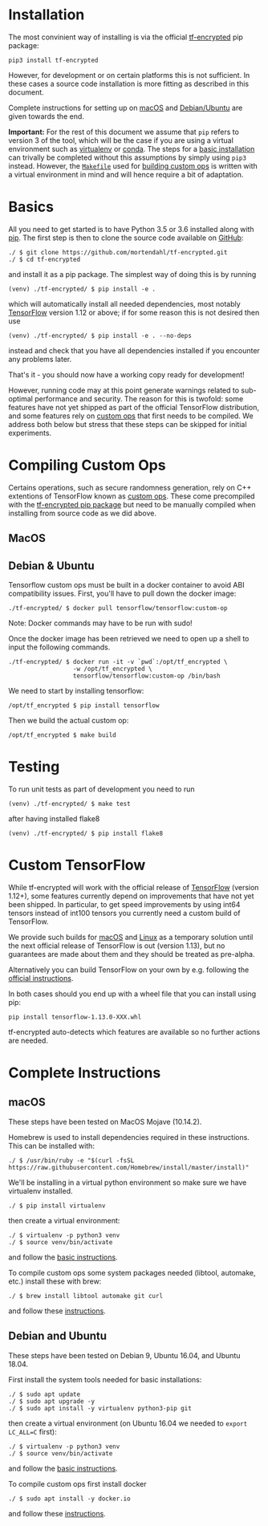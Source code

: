 # Installation

The most convinient way of installing is via the official [tf-encrypted](https://pypi.org/project/tf-encrypted/) pip package:

```
pip3 install tf-encrypted
```

However, for development or on certain platforms this is not sufficient. In these cases a source code installation is more fitting as described in this document.

Complete instructions for setting up on [macOS](#macos) and [Debian/Ubuntu](#debian-ubuntu) are given towards the end.

**Important:** For the rest of this document we assume that `pip` refers to version 3 of the tool, which will be the case if you are using a virtual environment such as [virtualenv](https://virtualenv.pypa.io/) or [conda](https://conda.io/). The steps for a [basic installation](#basics) can trivally be completed without this assumptions by simply using `pip3` instead. However, the [`Makefile`](./Makefile) used for [building custom ops](#custom-ops) is written with a virtual environment in mind and will hence require a bit of adaptation.

# Basics

All you need to get started is to have Python 3.5 or 3.6 installed along with [pip](https://pypi.org/project/pip/). The first step is then to clone the source code available on [GitHub](https://github.com/mortendahl/tf-encrypted):

```
./ $ git clone https://github.com/mortendahl/tf-encrypted.git
./ $ cd tf-encrypted
```

and install it as a pip package. The simplest way of doing this is by running

```
(venv) ./tf-encrypted/ $ pip install -e .
```

which will automatically install all needed dependencies, most notably [TensorFlow](https://www.tensorflow.org/install/) version 1.12 or above; if for some reason this is not desired then use

```
(venv) ./tf-encrypted/ $ pip install -e . --no-deps
```

instead and check that you have all dependencies installed if you encounter any problems later.

That's it - you should now have a working copy ready for development!

However, running code may at this point generate warnings related to sub-optimal performance and security. The reason for this is twofold: some features have not yet shipped as part of the official TensorFlow distribution, and some features rely on [custom ops](https://www.tensorflow.org/guide/extend/op) that first needs to be compiled. We address both below but stress that these steps can be skipped for initial experiments.

# Compiling Custom Ops

Certains operations, such as secure randomness generation, rely on C++ extentions of TensorFlow known as [custom ops](https://www.tensorflow.org/guide/extend/op). These come precompiled with the [tf-encrypted pip package](https://pypi.org/project/tf-encrypted/) but need to be manually compiled when installing from source code as we did above.

## MacOS

## Debian & Ubuntu

Tensorflow custom ops must be built in a docker container to avoid ABI compatibility issues. First, you'll have to pull down the docker image:

```
./tf-encrypted/ $ docker pull tensorflow/tensorflow:custom-op
```

Note: Docker commands may have to be run with sudo!

Once the docker image has been retrieved we need to open up a shell to input the following commands.

```
./tf-encrypted/ $ docker run -it -v `pwd`:/opt/tf_encrypted \
                  -w /opt/tf_encrypted \
                  tensorflow/tensorflow:custom-op /bin/bash
```

We need to start by installing tensorflow:

```
/opt/tf_encrypted $ pip install tensorflow
```

Then we build the actual custom op:

```
/opt/tf_encrypted $ make build
```

# Testing

To run unit tests as part of development you need to run

```
(venv) ./tf-encrypted/ $ make test
```

after having installed flake8

```
(venv) ./tf-encrypted/ $ pip install flake8
```

# Custom TensorFlow

While tf-encrypted will work with the official release of [TensorFlow](https://pypi.org/project/tensorflow/) (version 1.12+), some features currently depend on improvements that have not yet been shipped. In particular, to get speed improvements by using int64 tensors instead of int100 tensors you currently need a custom build of TensorFlow.

We provide such builds for [macOS](https://storage.googleapis.com/dropoutlabs-tensorflow-builds/tensorflow-1.12.0-cp35-cp35m-macosx_10_7_x86_64.whl) and [Linux](https://storage.googleapis.com/dropoutlabs-tensorflow-builds/tensorflow-1.12.0-cp35-cp35m-linux_x86_64.whl) as a temporary solution until the next official release of TensorFlow is out (version 1.13), but no guarantees are made about them and they should be treated as pre-alpha.

Alternatively you can build TensorFlow on your own by e.g. following the [official instructions](https://www.tensorflow.org/install/source).

In both cases should you end up with a wheel file that you can install using pip:

```
pip install tensorflow-1.13.0-XXX.whl
```

tf-encrypted auto-detects which features are available so no further actions are needed.

# Complete Instructions

## macOS

These steps have been tested on MacOS Mojave (10.14.2).

Homebrew is used to install dependencies required in these instructions. This can be installed with:

```
./ $ /usr/bin/ruby -e "$(curl -fsSL https://raw.githubusercontent.com/Homebrew/install/master/install)"
```

We'll be installing in a virtual python environment so make sure we have virtualenv installed.

```
./ $ pip install virtualenv
```

then create a virtual environment:

```
./ $ virtualenv -p python3 venv
./ $ source venv/bin/activate
```

and follow the [basic instructions](#basics).

To compile custom ops some system packages needed (libtool, automake, etc.) install these with brew:

```
./ $ brew install libtool automake git curl
```

and follow these [instructions](#compiling-custom-ops).

## Debian and Ubuntu

These steps have been tested on Debian 9, Ubuntu 16.04, and Ubuntu 18.04.

First install the system tools needed for basic installations:

```
./ $ sudo apt update
./ $ sudo apt upgrade -y
./ $ sudo apt install -y virtualenv python3-pip git
```

then create a virtual environment (on Ubuntu 16.04 we needed to `export LC_ALL=C` first):

```
./ $ virtualenv -p python3 venv
./ $ source venv/bin/activate
```

and follow the [basic instructions](#basics).

To compile custom ops first install docker

```
./ $ sudo apt install -y docker.io
```

and follow these [instructions](#compiling-custom-ops).
